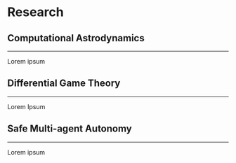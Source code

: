 # Research

## Computational Astrodynamics

---

Lorem ipsum


## Differential Game Theory

---

Lorem Ipsum


## Safe Multi-agent Autonomy

---

Lorem ipsum

